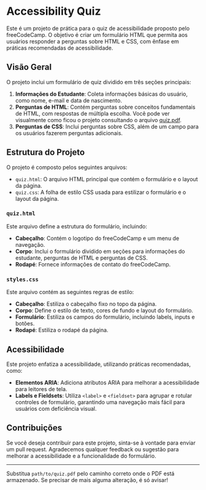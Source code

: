 # Accessibility Quiz

Este é um projeto de prática para o quiz de acessibilidade proposto pelo freeCodeCamp. O objetivo é criar um formulário HTML que permita aos usuários responder a perguntas sobre HTML e CSS, com ênfase em práticas recomendadas de acessibilidade.

## Visão Geral

O projeto inclui um formulário de quiz dividido em três seções principais:
1. **Informações do Estudante**: Coleta informações básicas do usuário, como nome, e-mail e data de nascimento.
2. **Perguntas de HTML**: Contém perguntas sobre conceitos fundamentais de HTML, com respostas de múltipla escolha. Você pode ver visualmente como ficou o projeto consultando o arquivo [quiz.pdf](path/to/quiz.pdf).
3. **Perguntas de CSS**: Inclui perguntas sobre CSS, além de um campo para os usuários fazerem perguntas adicionais.

## Estrutura do Projeto

O projeto é composto pelos seguintes arquivos:

- `quiz.html`: O arquivo HTML principal que contém o formulário e o layout da página.
- `quiz.css`: A folha de estilo CSS usada para estilizar o formulário e o layout da página.

### `quiz.html`

Este arquivo define a estrutura do formulário, incluindo:

- **Cabeçalho**: Contém o logotipo do freeCodeCamp e um menu de navegação.
- **Corpo**: Inclui o formulário dividido em seções para informações do estudante, perguntas de HTML e perguntas de CSS.
- **Rodapé**: Fornece informações de contato do freeCodeCamp.

### `styles.css`

Este arquivo contém as seguintes regras de estilo:

- **Cabeçalho**: Estiliza o cabeçalho fixo no topo da página.
- **Corpo**: Define o estilo de texto, cores de fundo e layout do formulário.
- **Formulário**: Estiliza os campos do formulário, incluindo labels, inputs e botões.
- **Rodapé**: Estiliza o rodapé da página.

## Acessibilidade

Este projeto enfatiza a acessibilidade, utilizando práticas recomendadas, como:

- **Elementos ARIA**: Adiciona atributos ARIA para melhorar a acessibilidade para leitores de tela.
- **Labels e Fieldsets**: Utiliza `<label>` e `<fieldset>` para agrupar e rotular controles de formulário, garantindo uma navegação mais fácil para usuários com deficiência visual.

## Contribuições

Se você deseja contribuir para este projeto, sinta-se à vontade para enviar um pull request. Agradecemos qualquer feedback ou sugestão para melhorar a acessibilidade e a funcionalidade do formulário.

---

Substitua `path/to/quiz.pdf` pelo caminho correto onde o PDF está armazenado. Se precisar de mais alguma alteração, é só avisar!